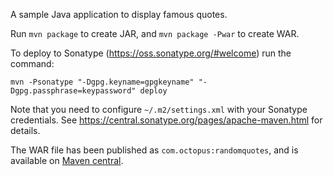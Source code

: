 A sample Java application to display famous quotes.

Run `mvn package` to create JAR, and `mvn package -Pwar` to create WAR.

To deploy to Sonatype (https://oss.sonatype.org/#welcome) run the command:

```
mvn -Psonatype "-Dgpg.keyname=gpgkeyname" "-Dgpg.passphrase=keypassword" deploy
```

Note that you need to configure `~/.m2/settings.xml` with your Sonatype credentials. 
See https://central.sonatype.org/pages/apache-maven.html for details.

The WAR file has been published as `com.octopus:randomquotes`, and is available on
[Maven central](https://repo1.maven.org/maven2/com/octopus/randomquotes/).